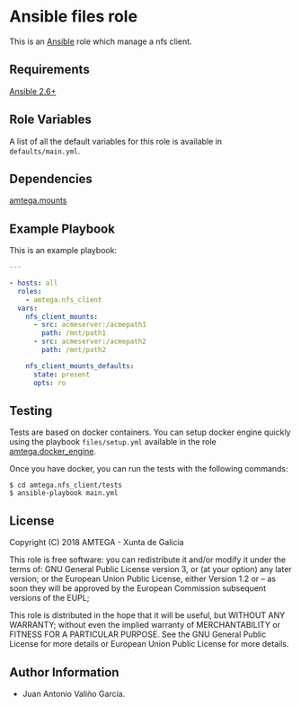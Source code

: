 # Ansible files role

This is an [Ansible](http://www.ansible.com) role which manage a nfs client.

## Requirements

[Ansible 2.6+](http://docs.ansible.com/ansible/latest/intro_installation.html)

## Role Variables

A list of all the default variables for this role is available in `defaults/main.yml`.

## Dependencies

[amtega.mounts](https://galaxy.ansible.com/amtega/mounts)

## Example Playbook

This is an example playbook:

```yaml
---

- hosts: all
  roles:
    - amtega.nfs_client
  vars:    
    nfs_client_mounts:
      - src: acmeserver:/acmepath1
        path: /mnt/path1
      - src: acmeserver:/acmepath2
        path: /mnt/path2

    nfs_client_mounts_defaults:
      state: present
      opts: ro
```

## Testing

Tests are based on docker containers. You can setup docker engine quickly using the playbook `files/setup.yml` available in the role [amtega.docker_engine](https://galaxy.ansible.com/amtega/docker_engine).

Once you have docker, you can run the tests with the following commands:

```shell
$ cd amtega.nfs_client/tests
$ ansible-playbook main.yml
```

## License

Copyright (C) 2018 AMTEGA - Xunta de Galicia

This role is free software: you can redistribute it and/or modify
it under the terms of:
GNU General Public License version 3, or (at your option) any later version;
or the European Union Public License, either Version 1.2 or – as soon
they will be approved by the European Commission ­subsequent versions of
the EUPL;

This role is distributed in the hope that it will be useful,
but WITHOUT ANY WARRANTY; without even the implied warranty of
MERCHANTABILITY or FITNESS FOR A PARTICULAR PURPOSE.  See the
GNU General Public License for more details or European Union Public License for more details.

## Author Information

- Juan Antonio Valiño García.
